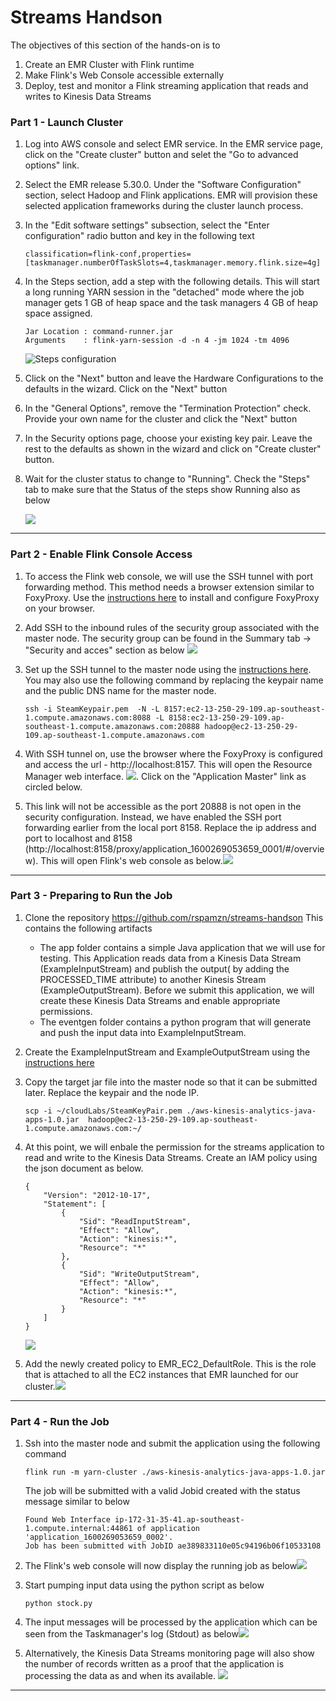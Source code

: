 # Streams Handson

The objectives of this section of the hands-on is to 

1. Create an EMR Cluster with Flink runtime 
2. Make Flink's Web Console accessible externally
3. Deploy, test and monitor a Flink streaming application that reads and writes to Kinesis Data Streams

### Part 1 - Launch Cluster

1. Log into AWS console and select EMR service. In the EMR service  page,  click on the "Create cluster" button and selet the "Go to advanced options" link.

2. Select the EMR release 5.30.0. Under the "Software Configuration" section, select Hadoop and Flink applications. EMR will provision these selected application frameworks during the cluster launch process.

3. In the "Edit software settings" subsection, select the "Enter configuration" radio button and key in the following text

   ```
   classification=flink-conf,properties=[taskmanager.numberOfTaskSlots=4,taskmanager.memory.flink.size=4g]
   ```

4. In the Steps section, add a step with the following details.  This will start a long running YARN session in the "detached" mode  where the job manager gets 1 GB of heap space and the task managers 4 GB of heap space assigned. 

   ```
   Jar Location : command-runner.jar
   Arguments    : flink-yarn-session -d -n 4 -jm 1024 -tm 4096
   ```

   ![Steps configuration](https://github.com/rspamzn/streams-handson/blob/master/resources/steps.png)

5. Click on the "Next" button and leave the Hardware Configurations to the defaults in the wizard. Click on the "Next" button

6. In the "General Options", remove the "Termination Protection" check. Provide your own name for the cluster and click the "Next" button

7. In the Security options page, choose your existing key pair. Leave the rest to the defaults as shown in the wizard and click on "Create cluster" button.

8. Wait for the cluster status to change to "Running". Check the "Steps" tab to make sure that the Status of the steps show Running also as below

   ![](https://github.com/rspamzn/streams-handson/blob/master/resources/running.png)

   

------



### Part 2 - Enable Flink Console Access

1. To access the Flink web console, we will use the SSH tunnel with port forwarding method. This method needs a browser extension  similar to FoxyProxy. Use the [instructions here](https://docs.aws.amazon.com/emr/latest/ManagementGuide/emr-connect-master-node-proxy.html) to install and configure FoxyProxy on your browser.

2.  Add SSH to the inbound rules of the security group associated with the master node. The security group can be found in the Summary tab -> "Security and acces" section as below ![](https://github.com/rspamzn/streams-handson/blob/master/resources/summary.png)

3. Set up the SSH tunnel to the master node using the [instructions here](https://docs.aws.amazon.com/emr/latest/ManagementGuide/emr-ssh-tunnel-local.html). You may also use the following command by replacing the keypair name and the public DNS name for the master node. 

   ```
   ssh -i SteamKeypair.pem  -N -L 8157:ec2-13-250-29-109.ap-southeast-1.compute.amazonaws.com:8088 -L 8158:ec2-13-250-29-109.ap-southeast-1.compute.amazonaws.com:20888 hadoop@ec2-13-250-29-109.ap-southeast-1.compute.amazonaws.com
   ```

4. With SSH tunnel on, use the browser where the FoxyProxy is configured and access the url - http://localhost:8157. This will open the Resource Manager web interface. ![](https://github.com/rspamzn/streams-handson/blob/master/resources/applications.png). Click on the "Application Master" link as circled below.

5. This link will not be accessible as the port 20888 is not open in the security configuration. Instead, we have enabled the SSH port forwarding earlier from the local port 8158. Replace the ip address and port to localhost and 8158 (http://localhost:8158/proxy/application_1600269053659_0001/#/overview). This will open Flink's web console as below.![](https://github.com/rspamzn/streams-handson/blob/master/resources/flinkweb.png)

   

------



### Part 3 - Preparing to Run the Job

1. Clone the repository https://github.com/rspamzn/streams-handson This contains the following artifacts

   - The app folder contains a simple Java application that we will use for testing. This Application reads data from a Kinesis Data Stream (ExampleInputStream) and publish the output( by adding the PROCESSED_TIME attribute) to another Kinesis Stream (ExampleOutputStream). Before we submit this application, we will create these Kinesis Data Streams and enable appropriate permissions.
   - The eventgen folder contains a python program that will generate and push the input data into ExampleInputStream.

2. Create the ExampleInputStream and ExampleOutputStream using the [instructions here](https://docs.aws.amazon.com/streams/latest/dev/amazon-kinesis-streams.html)

3. Copy the target jar file into the master node so that it can be submitted later. Replace the keypair and the node IP.

   ```
   scp -i ~/cloudLabs/SteamKeyPair.pem ./aws-kinesis-analytics-java-apps-1.0.jar  hadoop@ec2-13-250-29-109.ap-southeast-1.compute.amazonaws.com:~/
   ```

4. At this point, we will enbale the permission for the streams application to read and write to the Kinesis Data Streams. Create an IAM policy using the json document as below.

   ```
   {
       "Version": "2012-10-17",
       "Statement": [
           {
               "Sid": "ReadInputStream",
               "Effect": "Allow",
               "Action": "kinesis:*",
               "Resource": "*"
           },
           {
               "Sid": "WriteOutputStream",
               "Effect": "Allow",
               "Action": "kinesis:*",
               "Resource": "*"
           }
       ]
   }
   ```

   ![](https://github.com/rspamzn/streams-handson/blob/master/resources/policycreate.png)

5. Add the newly created policy to EMR_EC2_DefaultRole. This is the role that is attached to all the EC2 instances that EMR launched for our cluster.![](https://github.com/rspamzn/streams-handson/blob/master/resources/policyadd.png)



------



### Part 4 - Run the Job

1. Ssh into the master node and submit the application using the following command 

   ```
   flink run -m yarn-cluster ./aws-kinesis-analytics-java-apps-1.0.jar
   ```

   The job will be submitted with a valid Jobid created with the status message similar to below

   ```
   Found Web Interface ip-172-31-35-41.ap-southeast-1.compute.internal:44861 of application 'application_1600269053659_0002'.
   Job has been submitted with JobID ae389833110e05c94196b06f10533108
   ```

2. The Flink's web console will now display the running job as below![](https://github.com/rspamzn/streams-handson/blob/master/resources/submitted.png)

3. Start pumping input data using the python script as below

   ```
   python stock.py
   ```

4. The input messages will be processed by the application which can be seen from the Taskmanager's log (Stdout) as below![](https://github.com/rspamzn/streams-handson/blob/master/resources/flinklogs.png)

5. Alternatively, the Kinesis Data Streams monitoring page will also show the number of records written as a proof that the application is processing the data as and when its available. ![](https://github.com/rspamzn/streams-handson/blob/master/resources/kdsmon.png)

   

------



